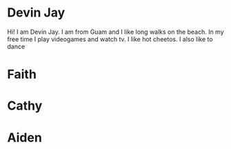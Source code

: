 # Devin Jay
Hi! I am Devin Jay. I am from Guam and I like long walks on the beach. In my free time I play videogames and watch tv. I like hot cheetos.
I also like to dance
# Faith
# Cathy
# Aiden
